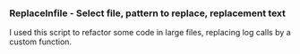 ### ReplaceInfile - Select file, pattern to replace, replacement text
I used this script to refactor some code in large files, replacing log calls by a custom function.
